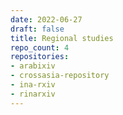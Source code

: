 ```yaml
---
date: 2022-06-27
draft: false
title: Regional studies
repo_count: 4
repositories:
- arabixiv
- crossasia-repository
- ina-rxiv
- rinarxiv
---
```



